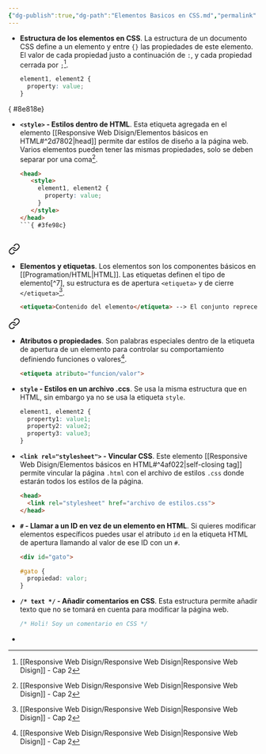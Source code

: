```yaml
---
{"dg-publish":true,"dg-path":"Elementos Basicos en CSS.md","permalink":"/elementos-basicos-en-css/","hide":true,"tags":["programation","CSS","DVC/RWD/2","publish"]}
---
```



[^1]: [[Responsive Web Disign/Responsive Web Disign\|Responsive Web Disign]] - Cap 2

- **Estructura de los elementos en CSS**. La estructura de un documento CSS define a un elemento y entre `{}` las propiedades de este elemento. El valor de cada propiedad justo a continuación de `:`, y cada propiedad cerrada por `;`[^1].
   ```CSS
   element1, element2 {
     property: value;
   }
   ```

{ #8e818e}

 
- **`<style>` - Estilos dentro de HTML**. Esta etiqueta agregada en el elemento [[Responsive Web Disign/Elementos básicos en HTML#^2d7802\|head]] permite dar estilos de diseño a la página web. Varios elementos pueden tener las mismas propiedades, solo se deben separar por una coma[^1].
   ```HTML
   <head>
      <style>
        element1, element2 {
          property: value;
        }
      </style>
   </head>
   ```{ #3fe98c}



<div class="transclusion internal-embed is-loaded"><a class="markdown-embed-link" href="/responsive-web-disign/elementos-basicos-en-html/#613cad" aria-label="Open link"><svg xmlns="http://www.w3.org/2000/svg" width="24" height="24" viewBox="0 0 24 24" fill="none" stroke="currentColor" stroke-width="2" stroke-linecap="round" stroke-linejoin="round" class="svg-icon lucide-link"><path d="M10 13a5 5 0 0 0 7.54.54l3-3a5 5 0 0 0-7.07-7.07l-1.72 1.71"></path><path d="M14 11a5 5 0 0 0-7.54-.54l-3 3a5 5 0 0 0 7.07 7.07l1.71-1.71"></path></svg></a><div class="markdown-embed">



- **Elementos y etiquetas**. Los elementos son los componentes básicos en [[Programation/HTML\|HTML]]. Las etiquetas definen el tipo de elemento[^7], su estructura es de apertura `<etiqueta>` y de cierre `</etiqueta>`[^1].
   ```html
   <etiqueta>Contenido del elemento</etiqueta> --> El conjunto reprecenta un elemento
   ```
 

</div></div>



<div class="transclusion internal-embed is-loaded"><a class="markdown-embed-link" href="/responsive-web-disign/elementos-basicos-en-html/#4679bb" aria-label="Open link"><svg xmlns="http://www.w3.org/2000/svg" width="24" height="24" viewBox="0 0 24 24" fill="none" stroke="currentColor" stroke-width="2" stroke-linecap="round" stroke-linejoin="round" class="svg-icon lucide-link"><path d="M10 13a5 5 0 0 0 7.54.54l3-3a5 5 0 0 0-7.07-7.07l-1.72 1.71"></path><path d="M14 11a5 5 0 0 0-7.54-.54l-3 3a5 5 0 0 0 7.07 7.07l1.71-1.71"></path></svg></a><div class="markdown-embed">



- **Atributos o propiedades**. Son palabras especiales dentro de la etiqueta de apertura de un elemento para controlar su comportamiento definiendo funciones o valores[^1].
   ```HTML 
   <etiqueta atributo="funcion/valor">
   ```
 

</div></div>


- **`style` - Estilos en un archivo .ccs**. Se usa la misma estructura que en HTML, sin embargo ya no se usa la etiqueta `style`.
   ```CSS
   element1, element2 {
     property1: value1;
     property2: value2;
     property3: value3;
   }
   ```


- **`<link rel="stylesheet">` - Vincular CSS**. Este elemento [[Responsive Web Disign/Elementos básicos en HTML#^4af022\|self-closing tag]] permite vincular la página `.html` con el archivo de estilos `.css` donde estarán todos los estilos de la página.
   ```HTML 
   <head>
     <link rel="stylesheet" href="archivo de estilos.css">
  </head>
   ```


- **`#` - Llamar a un ID en vez de un elemento en HTML**. Si quieres modificar elementos específicos puedes usar el atributo `id` en la etiqueta HTML de apertura llamando al valor de ese ID con un `#`.
   ```HTML 
   <div id="gato">
   ```
   ```CSS 
   #gato {
     propiedad: valor;
   }
   ```

- **`/* text */` - Añadir comentarios en CSS**. Esta estructura permite añadir texto que no se tomará en cuenta para modificar la página web.
   ```CSS 
   /* Holi! Soy un comentario en CSS */
   ```

- 
